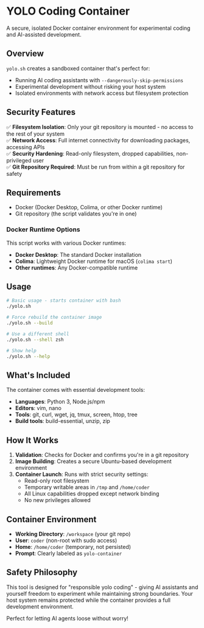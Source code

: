 # YOLO Coding Container

A secure, isolated Docker container environment for experimental coding and AI-assisted development.

## Overview

`yolo.sh` creates a sandboxed container that's perfect for:
- Running AI coding assistants with `--dangerously-skip-permissions`
- Experimental development without risking your host system
- Isolated environments with network access but filesystem protection

## Security Features

✅ **Filesystem Isolation**: Only your git repository is mounted - no access to the rest of your system  
✅ **Network Access**: Full internet connectivity for downloading packages, accessing APIs  
✅ **Security Hardening**: Read-only filesystem, dropped capabilities, non-privileged user  
✅ **Git Repository Required**: Must be run from within a git repository for safety  

## Requirements

- Docker (Docker Desktop, Colima, or other Docker runtime)
- Git repository (the script validates you're in one)

### Docker Runtime Options

This script works with various Docker runtimes:
- **Docker Desktop**: The standard Docker installation
- **Colima**: Lightweight Docker runtime for macOS (`colima start`)
- **Other runtimes**: Any Docker-compatible runtime

## Usage

```bash
# Basic usage - starts container with bash
./yolo.sh

# Force rebuild the container image
./yolo.sh --build

# Use a different shell
./yolo.sh --shell zsh

# Show help
./yolo.sh --help
```

## What's Included

The container comes with essential development tools:
- **Languages**: Python 3, Node.js/npm
- **Editors**: vim, nano
- **Tools**: git, curl, wget, jq, tmux, screen, htop, tree
- **Build tools**: build-essential, unzip, zip

## How It Works

1. **Validation**: Checks for Docker and confirms you're in a git repository
2. **Image Building**: Creates a secure Ubuntu-based development environment
3. **Container Launch**: Runs with strict security settings:
   - Read-only root filesystem
   - Temporary writable areas in `/tmp` and `/home/coder`
   - All Linux capabilities dropped except network binding
   - No new privileges allowed

## Container Environment

- **Working Directory**: `/workspace` (your git repo)
- **User**: `coder` (non-root with sudo access)
- **Home**: `/home/coder` (temporary, not persisted)
- **Prompt**: Clearly labeled as `yolo-container`

## Safety Philosophy

This tool is designed for "responsible yolo coding" - giving AI assistants and yourself freedom to experiment while maintaining strong boundaries. Your host system remains protected while the container provides a full development environment.

Perfect for letting AI agents loose without worry!